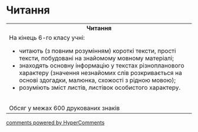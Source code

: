 <div id="hypercomments_widget" class="js-hypercomments-widget invisible"></div>

# Читання

<table>
  <tr>
    <td align="center"><b>Читання</b></td>
  </tr>
<td style="vertical-align:top !important;">
На кінець 6-го класу учні:
<ul>
<li>читають (з повним розумінням) короткі тексти, прості тексти, побудовані на знайомому мовному матеріалі;</li>
<li>знаходять основну інформацію у текстах різнопланового характеру (значення незнайомих слів розкривається на основі здогадки, малюнка, схожості з рідною мовою);</li>
<li>розуміють зміст листів, листівок особистого характеру.</li>
</ul>
<br>
Обсяг у межах 600 друкованих знаків
</td>
</table>

<div class="js-hypercomments-container">
    <a href="http://hypercomments.com" class="hc-link" title="comments widget">comments powered by HyperComments</a>
</div>